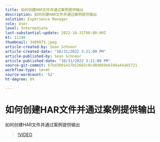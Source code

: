 ```yaml
---
title: 如何创建HAR文件并通过案例提供输出
description: 如何创建HAR文件并通过案例提供输出
solution: Experience Manager
role: User
level: Intermediate
last-substantial-update: 2022-10-31T00:00:00Z
kt: 11248
thumbnail: 3409875.jpeg
article-created-by: Sean Schnoor
article-created-date: "10/31/2022 3:21:00 PM"
article-published-by: Sean Schnoor
article-published-date: "10/31/2022 3:21:00 PM"
source-git-commit: 67bd3801417b52683c0cd0d669e6104a44ab5721
workflow-type: tm+mt
source-wordcount: '52'
ht-degree: 0%

---
```



# 如何创建HAR文件并通过案例提供输出

如何创建HAR文件并通过案例提供输出

>[!VIDEO](https://video.tv.adobe.com/v/3409875/?quality=12&learn=on)
